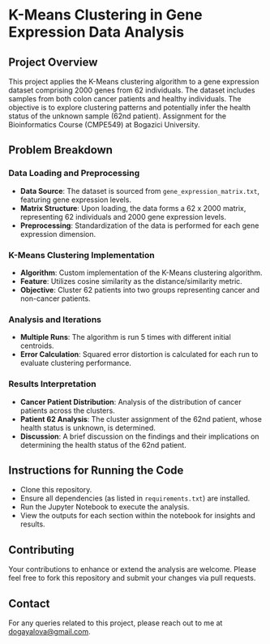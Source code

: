 # K-Means Clustering in Gene Expression Data Analysis

## Project Overview
This project applies the K-Means clustering algorithm to a gene expression dataset comprising 2000 genes from 62 individuals. The dataset includes samples from both colon cancer patients and healthy individuals. The objective is to explore clustering patterns and potentially infer the health status of the unknown sample (62nd patient).
Assignment for the Bioinformatics Course (CMPE549) at Bogazici University.
## Problem Breakdown

### Data Loading and Preprocessing
- **Data Source**: The dataset is sourced from `gene_expression_matrix.txt`, featuring gene expression levels.
- **Matrix Structure**: Upon loading, the data forms a 62 x 2000 matrix, representing 62 individuals and 2000 gene expression levels.
- **Preprocessing**: Standardization of the data is performed for each gene expression dimension.

### K-Means Clustering Implementation
- **Algorithm**: Custom implementation of the K-Means clustering algorithm.
- **Feature**: Utilizes cosine similarity as the distance/similarity metric.
- **Objective**: Cluster 62 patients into two groups representing cancer and non-cancer patients.

### Analysis and Iterations
- **Multiple Runs**: The algorithm is run 5 times with different initial centroids.
- **Error Calculation**: Squared error distortion is calculated for each run to evaluate clustering performance.

### Results Interpretation
- **Cancer Patient Distribution**: Analysis of the distribution of cancer patients across the clusters.
- **Patient 62 Analysis**: The cluster assignment of the 62nd patient, whose health status is unknown, is determined.
- **Discussion**: A brief discussion on the findings and their implications on determining the health status of the 62nd patient.

## Instructions for Running the Code
- Clone this repository.
- Ensure all dependencies (as listed in `requirements.txt`) are installed.
- Run the Jupyter Notebook to execute the analysis.
- View the outputs for each section within the notebook for insights and results.

## Contributing
Your contributions to enhance or extend the analysis are welcome. Please feel free to fork this repository and submit your changes via pull requests.

## Contact
For any queries related to this project, please reach out to me at [dogayalova@gmail.com](mailto:dogayalova@gmail.com).
